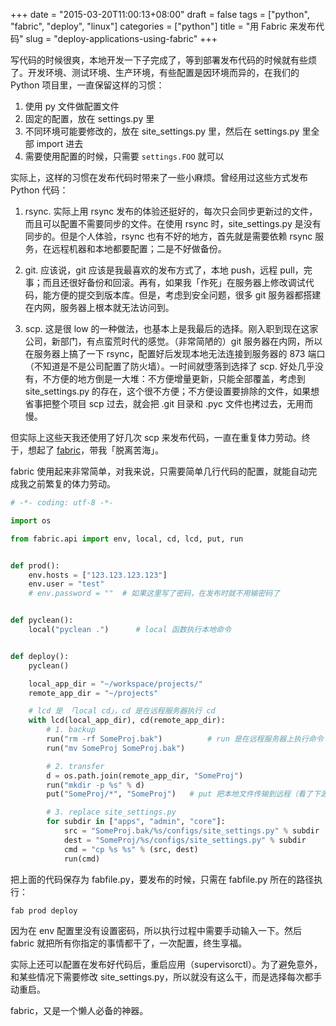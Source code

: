 +++
date = "2015-03-20T11:00:13+08:00"
draft = false
tags = ["python", "fabric", "deploy", "linux"]
categories = ["python"]
title = "用 Fabric 来发布代码"
slug = "deploy-applications-using-fabric"
+++

写代码的时候很爽，本地开发一下子完成了，等到部署发布代码的时候就有些烦了。开发环境、测试环境、生产环境，有些配置是因环境而异的，在我们的 Python 项目里，一直保留这样的习惯：

1. 使用 py 文件做配置文件
2. 固定的配置，放在 settings.py 里
3. 不同环境可能要修改的，放在 site_settings.py 里，然后在 settings.py 里全部 import 进去
4. 需要使用配置的时候，只需要 `settings.FOO` 就可以

实际上，这样的习惯在发布代码时带来了一些小麻烦。曾经用过这些方式发布 Python 代码：

1. rsync. 实际上用 rsync 发布的体验还挺好的，每次只会同步更新过的文件，而且可以配置不需要同步的文件。在使用 rsync 时，site_settings.py 是没有同步的。但是个人体验，rsync 也有不好的地方，首先就是需要依赖 rsync 服务，在远程机器和本地都要配置；二是不好做备份。

2. git. 应该说，git 应该是我最喜欢的发布方式了，本地 push，远程 pull，完事；而且还很好备份和回滚。再有，如果我「作死」在服务器上修改调试代码，能方便的提交到版本库。但是，考虑到安全问题，很多 git 服务器都搭建在内网，服务器上根本就无法访问到。

3. scp. 这是很 low 的一种做法，也基本上是我最后的选择。刚入职到现在这家公司，新部门，有点蛮荒时代的感觉。（非常简陋的）git 服务器在内网，所以在服务器上搞了一下 rsync，配置好后发现本地无法连接到服务器的 873 端口（不知道是不是公司配置了防火墙）。一时间就堕落到选择了 scp. 好处几乎没有，不方便的地方倒是一大堆：不方便增量更新，只能全部覆盖，考虑到 site_settings.py 的存在，这个很不方便；不方便设置要排除的文件，如果想省事把整个项目 scp 过去，就会把 .git 目录和 .pyc 文件也拷过去，无用而慢。

<!--more-->

但实际上这些天我还使用了好几次 scp 来发布代码，一直在重复体力劳动。终于，想起了 [fabric](http://www.fabfile.org/)，带我「脱离苦海」。

fabric 使用起来非常简单，对我来说，只需要简单几行代码的配置，就能自动完成我之前繁复的体力劳动。

```python
# -*- coding: utf-8 -*-

import os

from fabric.api import env, local, cd, lcd, put, run


def prod():
    env.hosts = ["123.123.123.123"]
    env.user = "test"
    # env.password = ""  # 如果这里写了密码，在发布时就不用输密码了


def pyclean():
    local("pyclean .")      # local 函数执行本地命令


def deploy():
    pyclean()

    local_app_dir = "~/workspace/projects/"
    remote_app_dir = "~/projects"

    # lcd 是 「local cd」，cd 是在远程服务器执行 cd
    with lcd(local_app_dir), cd(remote_app_dir):
        # 1. backup
        run("rm -rf SomeProj.bak")          # run 是在远程服务器上执行命令
        run("mv SomeProj SomeProj.bak")

        # 2. transfer
        d = os.path.join(remote_app_dir, "SomeProj")
        run("mkdir -p %s" % d)
        put("SomeProj/*", "SomeProj")   # put 把本地文件传输到远程（看了下源码，是 FTP 协议）

        # 3. replace site_settings.py
        for subdir in ["apps", "admin", "core"]:
            src = "SomeProj.bak/%s/configs/site_settings.py" % subdir
            dest = "SomeProj/%s/configs/site_settings.py" % subdir
            cmd = "cp %s %s" % (src, dest)
            run(cmd)
```

把上面的代码保存为 fabfile.py，要发布的时候，只需在 fabfile.py 所在的路径执行：

```bash
fab prod deploy
```

因为在 env 配置里没有设置密码，所以执行过程中需要手动输入一下。然后 fabric 就把所有你指定的事情都干了，一次配置，终生享福。

实际上还可以配置在发布好代码后，重启应用（supervisorctl）。为了避免意外，和某些情况下需要修改 site_settings.py，所以就没有这么干，而是选择每次都手动重启。

fabric，又是一个懒人必备的神器。

